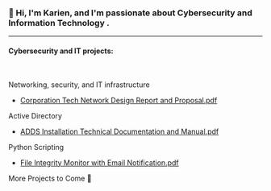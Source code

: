 ### 👋 Hi, I'm Karien, and I'm passionate about Cybersecurity and Information Technology .
--------------------------------------------------------------------------------
#### Cybersecurity and IT projects:
<br/>

Networking, security, and IT infrastructure
* [Corporation Tech Network Design Report and Proposal.pdf](https://github.com/KarienWB/KarienWB/files/10463409/Corporation.Tech.Network.Design.Final.Report.pdf)

Active Directory
* [ADDS Installation Technical Documentation and Manual.pdf](https://github.com/KarienWB/KarienWB/files/10463358/ADDS.pdf)

Python Scripting
* [File Integrity Monitor with Email Notification.pdf](https://github.com/KarienWB/KarienWB/files/10422651/File.Integrity.Monitor.pdf)


More Projects to Come 🧠



